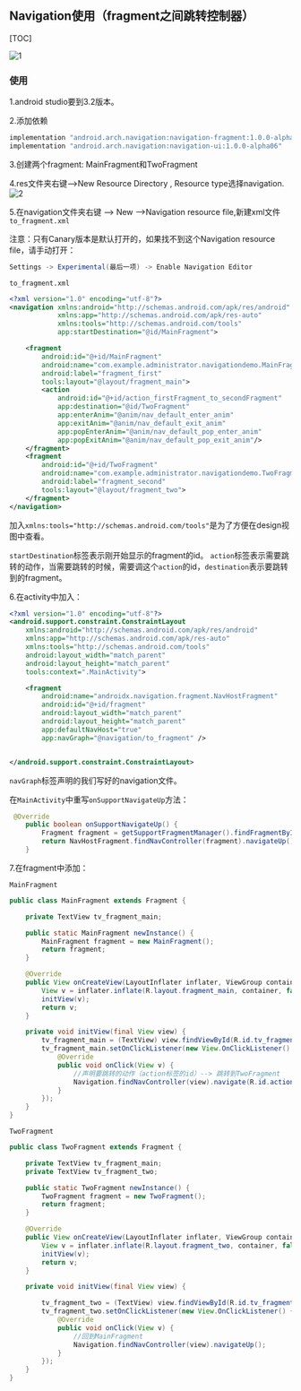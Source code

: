 ## Navigation使用（fragment之间跳转控制器）

[TOC]

![1](C:\Users\Administrator\Desktop\HaoNote\Navigation使用（fragment之间跳转控制器）\1.gif)

### 使用

1.android studio要到3.2版本。

2.添加依赖

~~~~java
implementation "android.arch.navigation:navigation-fragment:1.0.0-alpha06"
implementation "android.arch.navigation:navigation-ui:1.0.0-alpha06"
~~~~

3.创建两个fragment: MainFragment和TwoFragment

4.res文件夹右键-->New Resource Directory , Resource type选择navigation.![2](C:\Users\Administrator\Desktop\HaoNote\Navigation使用（fragment之间跳转控制器）\2.png)

5.在navigation文件夹右键 --> New -->Navigation resource file,新建xml文件`to_fragment.xml`

注意：只有Canary版本是默认打开的，如果找不到这个Navigation resource file，请手动打开：

```java
Settings -> Experimental(最后一项) -> Enable Navigation Editor
```

`to_fragment.xml`

~~~~xml
<?xml version="1.0" encoding="utf-8"?>
<navigation xmlns:android="http://schemas.android.com/apk/res/android"
            xmlns:app="http://schemas.android.com/apk/res-auto"
            xmlns:tools="http://schemas.android.com/tools"
            app:startDestination="@id/MainFragment">

    <fragment
        android:id="@+id/MainFragment"
        android:name="com.example.administrator.navigationdemo.MainFragment"
        android:label="fragment_first"
        tools:layout="@layout/fragment_main">
        <action
            android:id="@+id/action_firstFragment_to_secondFragment"
            app:destination="@id/TwoFragment"
            app:enterAnim="@anim/nav_default_enter_anim"
            app:exitAnim="@anim/nav_default_exit_anim"
            app:popEnterAnim="@anim/nav_default_pop_enter_anim"
            app:popExitAnim="@anim/nav_default_pop_exit_anim"/>
    </fragment>
    <fragment
        android:id="@+id/TwoFragment"
        android:name="com.example.administrator.navigationdemo.TwoFragment"
        android:label="fragment_second"
        tools:layout="@layout/fragment_two">
    </fragment>
</navigation>
~~~~

加入`xmlns:tools="http://schemas.android.com/tools"`是为了方便在design视图中查看。

`startDestination`标签表示刚开始显示的fragment的id。 `action`标签表示需要跳转的动作，当需要跳转的时候，需要调这个`action`的id，`destination`表示要跳转到的fragment。

6.在activity中加入：

~~~~xml
<?xml version="1.0" encoding="utf-8"?>
<android.support.constraint.ConstraintLayout
    xmlns:android="http://schemas.android.com/apk/res/android"
    xmlns:app="http://schemas.android.com/apk/res-auto"
    xmlns:tools="http://schemas.android.com/tools"
    android:layout_width="match_parent"
    android:layout_height="match_parent"
    tools:context=".MainActivity">

    <fragment
        android:name="androidx.navigation.fragment.NavHostFragment"
        android:id="@+id/fragment"
        android:layout_width="match_parent"
        android:layout_height="match_parent"
        app:defaultNavHost="true"
        app:navGraph="@navigation/to_fragment" />


</android.support.constraint.ConstraintLayout>
~~~~

`navGraph`标签声明的我们写好的navigation文件。

在`MainActivity`中重写`onSupportNavigateUp`方法：

~~~~java
 @Override
    public boolean onSupportNavigateUp() {
        Fragment fragment = getSupportFragmentManager().findFragmentById(R.id.fragment);
        return NavHostFragment.findNavController(fragment).navigateUp();
    }
~~~~



7.在fragment中添加：

`MainFragment`

~~~~JAVA
public class MainFragment extends Fragment {

    private TextView tv_fragment_main;

    public static MainFragment newInstance() {
        MainFragment fragment = new MainFragment();
        return fragment;
    }

    @Override
    public View onCreateView(LayoutInflater inflater, ViewGroup container, Bundle savedInstanceState) {
        View v = inflater.inflate(R.layout.fragment_main, container, false);
        initView(v);
        return v;
    }

    private void initView(final View view) {
        tv_fragment_main = (TextView) view.findViewById(R.id.tv_fragment_main);
        tv_fragment_main.setOnClickListener(new View.OnClickListener() {
            @Override
            public void onClick(View v) {
                //声明要跳转的动作（action标签的id）--> 跳转到TwoFragment
                Navigation.findNavController(view).navigate(R.id.action_firstFragment_to_secondFragment);
            }
        });
    }
}
~~~~

`TwoFragment`

~~~~JAVA
public class TwoFragment extends Fragment {

    private TextView tv_fragment_main;
    private TextView tv_fragment_two;

    public static TwoFragment newInstance() {
        TwoFragment fragment = new TwoFragment();
        return fragment;
    }

    @Override
    public View onCreateView(LayoutInflater inflater, ViewGroup container, Bundle savedInstanceState) {
        View v = inflater.inflate(R.layout.fragment_two, container, false);
        initView(v);
        return v;
    }

    private void initView(final View view) {

        tv_fragment_two = (TextView) view.findViewById(R.id.tv_fragment_two);
        tv_fragment_two.setOnClickListener(new View.OnClickListener() {
            @Override
            public void onClick(View v) {
                //回到MainFragment
                Navigation.findNavController(view).navigateUp();
            }
        });
    }
}
~~~~

